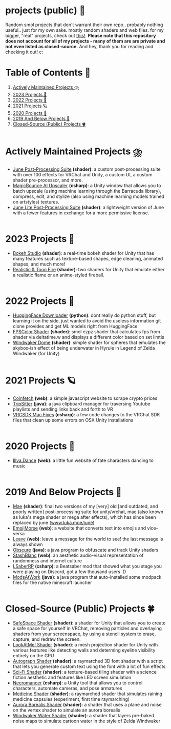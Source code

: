 # projects (public) 🌈
Random smol projects that don't warrant their own repo.. probably nothing useful.. just for my own sake. mostly random shaders and web files. for my bigger, "real" projects, check out [this!](http://www.luka.moe/projects). **Please note that this repository does not account for all of my projects - many of them are are private and not even listed as closed-source.** And hey, thank you for reading and checking it out! c:

# Table of Contents 🍩
1. [Actively Maintained Projects ⛈️](#actively-maintained-projects-⛈️)
2. [2023 Projects 🍕](#2023-projects-🍕)
3. [2022 Projects 🌸](#2022-projects-🌸)
4. [2021 Projects 🪐](#2021-projects-🪐)
5. [2020 Projects 🍄](#2020-projects-🍄)
6. [2019 And Below Projects 🍓](#2019-and-below-projects-🍓)
7. [Closed-Source (Public) Projects 🍀](#closed-source-public-projects-🍀)
 <br/><br/>

# Actively Maintained Projects ⛈️
- [June Post-Processing Suite](http://www.luka.moe/june) **(shader)**: a custom post-processing suite with over 100 effects for VRChat and Unity, a custom UI, a custom shader pre-processor, and more.
- [MagicBounce AI Upscaler](http://www.luka.moe/magicbounce) **(csharp)**: a Unity window that allows you to batch upscale (using machine learning through the Barracuda library), compress, edit, and stylize (also using machine learning models trained on artstyles) textures. 
- [June Lite Post-Processing Suite](https://www.github.com/lukasong/junelite) **(shader)**: a lightweight version of June with a fewer features in exchange for a more permissive license.
 <br/><br/>

# 2023 Projects 🍕
- [Bokeh Studio](https://github.com/lukasong/projects/tree/main/shader/bokeh) **(shader)**: a real-time bokeh shader for Unity that has many features such as texture-based shapes, edge cleaning, animated shapes, and much more!
- [Realistic & Toon Fire](https://github.com/lukasong/projects/tree/main/shader/fire) **(shader)**: two shaders for Unity that emulate either a realistic flame or an anime-styled fireball.
 <br/><br/>

# 2022 Projects 🌸
- [HuggingFace Downloader](https://github.com/lukasong/projects/tree/main/python/huggingface_dl) **(python)**: dont really do python stuff, but learning it on the side, just wanted to avoid the useless information git clone provides and get ML models right from HuggingFace
- [FPSColor Shader](https://github.com/lukasong/projects/tree/main/shader/fpscolor) **(shader)**: smol ezpz shader that calculates fps from shader via deltatime.w and displays a different color based on set limtis
- [Windwaker Dome](https://github.com/lukasong/projects/tree/main/shader/windwaker_dome) **(shader)**: simple shader for spheres that emulates the skybox-ish effect of being underwater in Hyrule in Legend of Zelda Windwaker (for Unity)
 <br/><br/>

# 2021 Projects 🪐
- [Coinfetch](https://github.com/lukasong/projects/tree/main/web/coinfetch) **(web)**: a simple javascript website to scrape crypto prices
- [TripSitter](https://github.com/lukasong/projects/tree/main/java/tripsitter) **(java)**: a java clipboard manager for traversing Youtube playlists and sending links back and forth to VR
- [VRCSDK Mac Fixes](https://github.com/lukasong/projects/tree/main/csharp/vrcsdk-mac-fixes) **(csharp)**: a few code changes to the VRChat SDK files that clean up some errors on OSX Unity installations
 <br/><br/>

# 2020 Projects 🍄
- [Illya.Dance](https://github.com/lukasong/projects/tree/main/web/illya-dance) **(web)**: a little fun website of fate characters dancing to music
 <br/><br/>

# 2019 And Below Projects 🍓
- [Mae](https://github.com/lukasong/projects_public/tree/main/mae) **(shader)**: final two versions of my [very] old [and outdated, and poorly written] post-processing suite for unity/vrchat, mae (also known as luka's mega shader or mega after effects), which has since been replaced by june (www.luka.moe/june)
- [EmojiMorse](https://github.com/lukasong/projects/tree/main/web/emoji-morse) **(web)**: a website that converts text into emojis and vice-versa
- [Leave](https://github.com/lukasong/projects/tree/main/web/leave) **(web)**: leave a message for the world to see! the last message is always shown
- [Obscure](https://github.com/lukasong/projects/tree/main/java/obscure) **(java)**: a java program to obfuscate and track Unity shaders
- [StashBlanc](https://github.com/lukasong/projects/tree/main/web/stashblanc) **(web)**: an aesthetic audio-visual representation of randomness and internet culture
- [LSaberRP](https://github.com/lukasong/projects/tree/main/csharp/lsaberrp) **(csharp)**: a Beatsaber mod that showed what you stage you were playing on Discord, got a few thousand users :D
- [ModsAtWork](https://github.com/lukasong/projects/tree/main/java/modsatwork) **(java)**: a java program that auto-installed some modpack files for the native minecraft launcher
 <br/><br/>

# Closed-Source (Public) Projects 🍀
- [SafeSpace Shader](https://lukasong.gumroad.com/l/safespace?layout=profile) **(shader)**: a shader for Unity that allows you to create a safe space for yourself in VRChat, removing particles and overlaying shaders from your screenspace, by using a stencil system to erase, capture, and redraw the screen.
- [LookAtMe! Shader](https://lukasong.gumroad.com/l/lookatme?layout=profile) **(shader)**: a mesh projection shader for Unity with various features like detecting walls and determing eyeline visibility entirely on the GPU
- [Autograph Shader](https://lukasong.gumroad.com/l/autographshader?layout=profile) **(shader)**: a raymarched 3D font shader with a script that lets you generate custom text using the font with a lot of fun effects
- [Sci-Fi Shader](https://lukasong.gumroad.com/l/scifishader?layout=profile) **(shader)**: a texture-based tiling shader with a science fiction aesthetic and features like LED screen simulation
- [Necromancer](https://lukasong.gumroad.com/l/necromancervrc?layout=profile) **(csharp)**: a Unity tool that allows you to control characters, automate cameras, and pose armatures
- [Medicine Shader](https://lukasong.gumroad.com/l/medicineshader?layout=profile) **(shader)**: a raymarched shader that simulates raining medicine capsules (experiment, first time raymarching)
- [Aurora Borealis Shader](https://lukasong.gumroad.com/l/borealis?layout=profile) **(shader)**: a shader that uses a plane and noise on the vertex shader to simulate an aurora borealis
- [Windwaker Water Shader](https://lukasong.gumroad.com/l/windwaker?layout=profile) **(shader)**: a shader that layers pre-baked noise maps to simulate cartoon water in the style of Zelda Windwaker